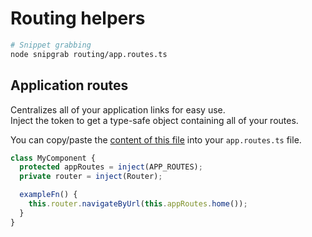 # Routing helpers

```bash
# Snippet grabbing
node snipgrab routing/app.routes.ts
```

## Application routes

Centralizes all of your application links for easy use.  
Inject the token to get a type-safe object containing all of your routes.

You can copy/paste the [content of this file](./app.routes.ts) into your `app.routes.ts` file.

```typescript
class MyComponent {
  protected appRoutes = inject(APP_ROUTES);
  private router = inject(Router);

  exampleFn() {
    this.router.navigateByUrl(this.appRoutes.home());
  }
}
```
